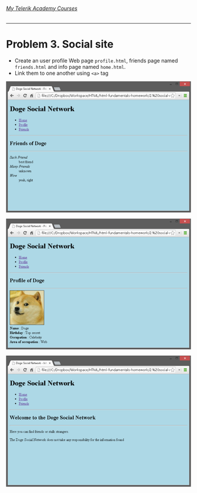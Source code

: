 ###### [My Telerik Academy Courses](https://github.com/nikolovdeyan/TelerikAcademy) 
-------------------------------------

Problem 3. Social site
=================

*	Create an user profile Web page `profile.html`, friends page named `friends.html` and info page named `home.html`.
*	Link them to one another using `<a>` tag

![picture3](./resources/task3-1.png)

![picture4](./resources/task3-2.png)

![picture5](./resources/task3-3.png)